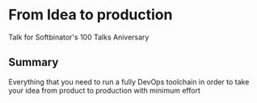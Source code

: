 # From Idea to production

Talk for Softbinator's 100 Talks Aniversary

## Summary

Everything that you need to run a fully DevOps toolchain in order to take your idea from product to production with minimum effort
